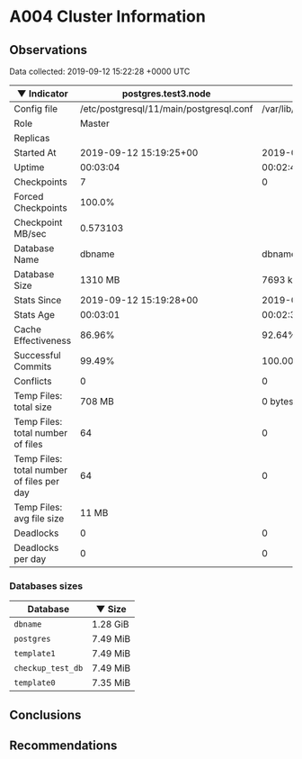 # A004 Cluster Information #

## Observations ##
Data collected: 2019-09-12 15:22:28 +0000 UTC  

|&#9660;&nbsp;Indicator | postgres.test3.node | postgres.test1.node | postgres.test2.node |
|--------|-------|-------- |-------- |
|Config file |/etc/postgresql/11/main/postgresql.conf|/var/lib/postgresql/11/data1/postgresql.conf|/var/lib/postgresql/11/data2/postgresql.conf|
|Role |Master|<no value>|<no value>|
|Replicas ||<no value>|<no value>|
|Started At |2019-09-12&nbsp;15:19:25+00|2019-09-12 15:19:32+00|2019-09-12 15:19:36+00|
|Uptime |00:03:04|00:02:45|00:02:46|
|Checkpoints |7|0|0|
|Forced Checkpoints |100.0%|<no value>|<no value>|
|Checkpoint MB/sec |0.573103|<no value>|<no value>|
|Database Name |dbname|dbname|dbname|
|Database Size |1310&nbsp;MB|7693 kB|7717 kB|
|Stats Since |2019-09-12&nbsp;15:19:28+00|2019-09-12 15:19:46+00|2019-09-12 15:19:46+00|
|Stats Age |00:03:01|00:02:31|00:02:37|
|Cache Effectiveness |86.96%|92.64%|92.64%|
|Successful Commits |99.49%|100.00%|100.00%|
|Conflicts |0|0|0|
|Temp Files: total size |708&nbsp;MB|0 bytes|0 bytes|
|Temp Files: total number of files |64|0|0|
|Temp Files: total number of files per day |64|0|0|
|Temp Files: avg file size |11&nbsp;MB|<no value>|<no value>|
|Deadlocks |0|0|0|
|Deadlocks per day |0|0|0|


### Databases sizes ###

| Database | &#9660;&nbsp;Size |
|----------|--------|
| `dbname` | 1.28&nbsp;GiB |
| `postgres` | 7.49&nbsp;MiB |
| `template1` | 7.49&nbsp;MiB |
| `checkup_test_db` | 7.49&nbsp;MiB |
| `template0` | 7.35&nbsp;MiB |


## Conclusions ##


## Recommendations ##

